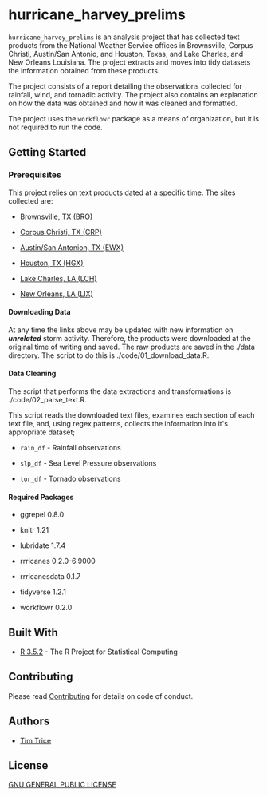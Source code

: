# hurricane_harvey_prelims

`hurricane_harvey_prelims` is an analysis project that has collected text products from the National Weather Service offices in Brownsville, Corpus Christi, Austin/San Antonio, and Houston, Texas, and Lake Charles, and New Orleans Louisiana. The project extracts and moves into tidy datasets the information obtained from these products.

The project consists of a report detailing the observations collected for rainfall, wind, and tornadic activity. The project also contains an explanation on how the data was obtained and how it was cleaned and formatted. 

The project uses the `workflowr` package as a means of organization, but it is not required to run the code.

## Getting Started

### Prerequisites

This project relies on text products dated at a specific time. The sites collected are:

* [Brownsville, TX (BRO)](ftp://tgftp.nws.noaa.gov/data/raw/ac/acus74.kbro.psh.bro.txt)

* [Corpus Christi, TX (CRP)](ftp://tgftp.nws.noaa.gov/data/raw/ac/acus74.kcrp.psh.crp.txt)

* [Austin/San Antonion, TX (EWX)](ftp://tgftp.nws.noaa.gov/data/raw/ac/acus74.kewx.psh.ewx.txt)

* [Houston, TX (HGX)](ftp://tgftp.nws.noaa.gov/data/raw/ac/acus74.khgx.psh.hgx.txt)

* [Lake Charles, LA (LCH)](ftp://tgftp.nws.noaa.gov/data/raw/ac/acus74.klch.psh.lch.txt)

* [New Orleans, LA (LIX)](ftp://tgftp.nws.noaa.gov/data/raw/ac/acus74.klix.psh.lix.txt)

#### Downloading Data

At any time the links above may be updated with new information on ***unrelated*** storm activity. Therefore, the products were downloaded at the original time of writing and saved. The raw products are saved in the ./data directory. The script to do this is ./code/01_download_data.R.

#### Data Cleaning

The script that performs the data extractions and transformations is ./code/02_parse_text.R. 

This script reads the downloaded text files, examines each section of each text file, and, using regex patterns, collects the information into it's appropriate dataset;

* `rain_df` - Rainfall observations

* `slp_df` - Sea Level Pressure observations

* `tor_df` - Tornado observations

#### Required Packages

* ggrepel 0.8.0

* knitr 1.21

* lubridate 1.7.4

* rrricanes 0.2.0-6.9000

* rrricanesdata 0.1.7

* tidyverse 1.2.1

* workflowr 0.2.0

## Built With

* [R 3.5.2](https://www.r-project.org/) - The R Project for Statistical Computing

## Contributing

Please read [Contributing](https://github.com/timtrice/hurricane_harvey_prelims/blob/master/.github/CONTRIBUTING.md) for details on code of conduct.

## Authors

* [Tim Trice](https://github.com/timtrice)

## License

[GNU GENERAL PUBLIC LICENSE](https://github.com/timtrice/hurricane_harvey_prelims/blob/master/LICENSE)

